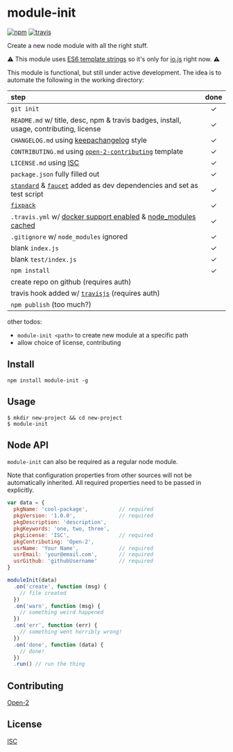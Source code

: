 # module-init

[![npm][npm-image]][npm-url]
[![travis][travis-image]][travis-url]

[npm-image]: https://img.shields.io/npm/v/module-init.svg?style=flat-square
[npm-url]: https://www.npmjs.com/package/module-init
[travis-image]: https://img.shields.io/travis/ngoldman/module-init.svg?style=flat-square
[travis-url]: https://travis-ci.org/ngoldman/module-init

Create a new node module with all the right stuff.

⚠ This module uses [ES6 template strings](https://developer.mozilla.org/en-US/docs/Web/JavaScript/Reference/template_strings) so it's only for [io.js](https://iojs.org/en/index.html) right now. ⚠

This module is functional, but still under active development. The idea is to automate the following in the working directory:

| step | done |
| :--- | :--: |
| `git init` | ✓ |
| `README.md` w/ title, desc, npm & travis badges, install, usage, contributing, license | ✓ |
| `CHANGELOG.md` using [keepachangelog](http://keepachangelog.com/) style | ✓ |
| `CONTRIBUTING.md` using [`open-2-contributing`](https://github.com/ngoldman/open-2-contributing) template | ✓ |
| `LICENSE.md` using [ISC](http://en.wikipedia.org/wiki/ISC_license) | ✓ |
| `package.json` fully filled out | ✓ |
| [`standard`](https://github.com/feross/standard) & [`faucet`](https://github.com/substack/faucet) added as dev dependencies and set as test script | ✓ |
| [`fixpack`](https://github.com/HenrikJoreteg/fixpack) | ✓ |
| `.travis.yml` w/ [docker support enabled](http://blog.travis-ci.com/2014-12-17-faster-builds-with-container-based-infrastructure/) & [node_modules cached](http://blog.travis-ci.com/2013-12-05-speed-up-your-builds-cache-your-dependencies/) | ✓ |
| `.gitignore` w/ `node_modules` ignored | ✓ |
| blank `index.js` | ✓ |
| blank `test/index.js` | ✓ |
| `npm install` | ✓ |
| create repo on github (requires auth) | |
| travis hook added w/ [`travisjs`](https://github.com/finnp/node-travisjs) (requires auth) | |
| `npm publish` (too much?) | |

other todos:

* `module-init <path>` to create new module at a specific path
* allow choice of license, contributing

## Install

```
npm install module-init -g
```

## Usage

```
$ mkdir new-project && cd new-project
$ module-init
```

## Node API

`module-init` can also be required as a regular node module.

Note that configuration properties from other sources will not be automatically inherited. All required properties need to be passed in explicitly.

```js
var data = {
  pkgName: 'cool-package',          // required
  pkgVersion: '1.0.0',              // required
  pkgDescription: 'description',
  pkgKeywords: 'one, two, three',
  pkgLicense: 'ISC',                // required
  pkgContributing: 'Open-2',
  usrName: 'Your Name',             // required
  usrEmail: 'your@email.com',       // required
  usrGithub: 'githubUsername'       // required
}

moduleInit(data)
  .on('create', function (msg) {
    // file created
  })
  .on('warn', function (msg) {
    // something weird happened
  })
  .on('err', function (err) {
    // something went horribly wrong!
  })
  .on('done', function (data) {
    // done!
  })
  .run() // run the thing
```

## Contributing

[Open-2](CONTRIBUTING.md)

## License

[ISC](LICENSE.md)
